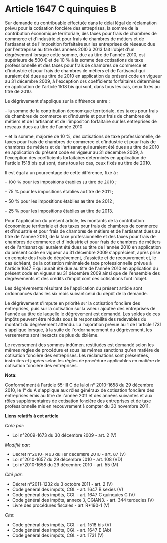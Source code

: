 # Article 1647 C quinquies B

Sur demande du contribuable effectuée dans le délai légal de réclamation prévu pour la cotisation foncière des entreprises,
la somme de la contribution économique territoriale, des taxes pour frais de chambres de commerce et d'industrie et pour
frais de chambres de métiers et de l'artisanat et de l'imposition forfaitaire sur les entreprises de réseaux due par
l'entreprise au titre des années 2010 à 2013 fait l'objet d'un dégrèvement lorsque cette somme, due au titre de l'année 2010,
est supérieure de 500 € et de 10 % à la somme des cotisations de taxe professionnelle et des taxes pour frais de chambres de
commerce et d'industrie et pour frais de chambres de métiers et de l'artisanat qui auraient été dues au titre de 2010 en
application du présent code en vigueur au 31 décembre 2009, à l'exception des coefficients forfaitaires déterminés en
application de l'article 1518 bis qui sont, dans tous les cas, ceux fixés au titre de 2010.

Le dégrèvement s'applique sur la différence entre :

– la somme de la contribution économique territoriale, des taxes pour frais de chambres de commerce et d'industrie et pour
frais de chambres de métiers et de l'artisanat et de l'imposition forfaitaire sur les entreprises de réseaux dues au titre de
l'année 2010 ;

– et la somme, majorée de 10 %, des cotisations de taxe professionnelle, de taxes pour frais de chambres de commerce et
d'industrie et pour frais de chambres de métiers et de l'artisanat qui auraient été dues au titre de 2010 en application du
présent code en vigueur au 31 décembre 2009, à l'exception des coefficients forfaitaires déterminés en application de
l'article 1518 bis qui sont, dans tous les cas, ceux fixés au titre de 2010.

Il est égal à un pourcentage de cette différence, fixé à :

– 100 % pour les impositions établies au titre de 2010 ;

– 75 % pour les impositions établies au titre de 2011 ;

– 50 % pour les impositions établies au titre de 2012 ;

– 25 % pour les impositions établies au titre de 2013.

Pour l'application du présent article, les montants de la contribution économique territoriale et des taxes pour frais de
chambres de commerce et d'industrie et pour frais de chambres de métiers et de l'artisanat dues au titre de l'année 2010, de
la taxe professionnelle et des taxes pour frais de chambres de commerce et d'industrie et pour frais de chambres de métiers
et de l'artisanat qui auraient été dues au titre de l'année 2010 en application du présent code en vigueur au 31 décembre
2009 s'apprécient, après prise en compte des frais de dégrèvement, d'assiette et de recouvrement et, le cas échéant, de la
cotisation minimale de taxe professionnelle prévue à l'article 1647 E qui aurait été due au titre de l'année 2010 en
application du présent code en vigueur au 31 décembre 2009 ainsi que de l'ensemble des dégrèvements et des crédits d'impôt
dont ces cotisations font l'objet.

Les dégrèvements résultant de l'application du présent article sont ordonnancés dans les six mois suivant celui du dépôt de
la demande.

Le dégrèvement s'impute en priorité sur la cotisation foncière des entreprises, puis sur la cotisation sur la valeur ajoutée
des entreprises de l'année au titre de laquelle le dégrèvement est demandé. Les soldes de ces impôts peuvent être réduits
sous la responsabilité des redevables du montant du dégrèvement attendu. La majoration prévue au 1 de l'article 1731
s'applique lorsque, à la suite de l'ordonnancement du dégrèvement, les versements sont inexacts de plus du dixième.

Le reversement des sommes indûment restituées est demandé selon les mêmes règles de procédure et sous les mêmes sanctions
qu'en matière de cotisation foncière des entreprises. Les réclamations sont présentées, instruites et jugées selon les règles
de procédure applicables en matière de cotisation foncière des entreprises.

**Nota:**

Conformément à l'article 55-III C de la loi n° 2010-1658 du 29 décembre 2010, le 1° du A s'applique aux rôles généraux de
cotisation foncière des entreprises émis au titre de l'année 2011 et des années suivantes et aux rôles supplémentaires de
cotisation foncière des entreprises et de taxe professionnelle mis en recouvrement à compter du 30 novembre 2011.

**Liens relatifs à cet article**

_Créé par_:

  - Loi n°2009-1673 du 30 décembre 2009 - art. 2 (V)

_Modifié par_:

  - Décret n°2010-1463 du 1er décembre 2010 - art. 87 (V)
  - Loi n°2010-1657 du 29 décembre 2010 - art. 108 (VD)
  - Loi n°2010-1658 du 29 décembre 2010 - art. 55 (M)

_Cité par_:

  - Décret n°2011-1232 du 3 octobre 2011 - art. 2 (V)
  - Code général des impôts, CGI. - art. 1647 B sexies (V)
  - Code général des impôts, CGI. - art. 1647 C quinquies C (V)
  - Code général des impôts, annexe 3, CGIAN3. - art. 344 terdecies (V)
  - Livre des procédures fiscales - art. R*190-1 (V)

_Cite_:

  - Code général des impôts, CGI. - art. 1518 bis (V)
  - Code général des impôts, CGI. - art. 1647 E (Ab)
  - Code général des impôts, CGI. - art. 1731 (V)
